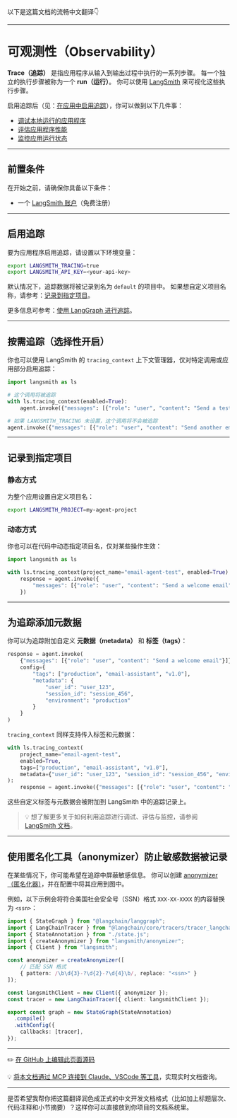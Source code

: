 以下是这篇文档的流畅中文翻译👇

---

# 可观测性（Observability）

**Trace（追踪）** 是指应用程序从输入到输出过程中执行的一系列步骤。
每一个独立的执行步骤被称为一个 **run（运行）**。
你可以使用 [LangSmith](https://smith.langchain.com/) 来可视化这些执行步骤。

启用追踪后（见：[在应用中启用追踪](/langsmith/trace-with-langgraph)），你可以做到以下几件事：

* [调试本地运行的应用程序](/langsmith/observability-studio#debug-langsmith-traces)
* [评估应用程序性能](/oss/javascript/langchain/evals)
* [监控应用运行状态](/langsmith/dashboards)

---

## 前置条件

在开始之前，请确保你具备以下条件：

* 一个 [LangSmith 账户](https://smith.langchain.com/)（免费注册）

---

## 启用追踪

要为应用程序启用追踪，请设置以下环境变量：

```bash
export LANGSMITH_TRACING=true
export LANGSMITH_API_KEY=<your-api-key>
```

默认情况下，追踪数据将被记录到名为 `default` 的项目中。
如果想自定义项目名称，请参考：[记录到指定项目](#log-to-a-project)。

更多信息可参考：[使用 LangGraph 进行追踪](/langsmith/trace-with-langgraph)。

---

## 按需追踪（选择性开启）

你也可以使用 LangSmith 的 `tracing_context` 上下文管理器，仅对特定调用或应用部分启用追踪：

```python
import langsmith as ls

# 这个调用将被追踪
with ls.tracing_context(enabled=True):
    agent.invoke({"messages": [{"role": "user", "content": "Send a test email to alice@example.com"}]})

# 如果 LANGSMITH_TRACING 未设置，这个调用将不会被追踪
agent.invoke({"messages": [{"role": "user", "content": "Send another email"}]})
```

---

## 记录到指定项目

### 静态方式

为整个应用设置自定义项目名：

```bash
export LANGSMITH_PROJECT=my-agent-project
```

### 动态方式

你也可以在代码中动态指定项目名，仅对某些操作生效：

```python
import langsmith as ls

with ls.tracing_context(project_name="email-agent-test", enabled=True):
    response = agent.invoke({
        "messages": [{"role": "user", "content": "Send a welcome email"}]
    })
```

---

## 为追踪添加元数据

你可以为追踪附加自定义 **元数据（metadata）** 和 **标签（tags）**：

```python
response = agent.invoke(
    {"messages": [{"role": "user", "content": "Send a welcome email"}]},
    config={
        "tags": ["production", "email-assistant", "v1.0"],
        "metadata": {
            "user_id": "user_123",
            "session_id": "session_456",
            "environment": "production"
        }
    }
)
```

`tracing_context` 同样支持传入标签和元数据：

```python
with ls.tracing_context(
    project_name="email-agent-test",
    enabled=True,
    tags=["production", "email-assistant", "v1.0"],
    metadata={"user_id": "user_123", "session_id": "session_456", "environment": "production"}
):
    response = agent.invoke({"messages": [{"role": "user", "content": "Send a welcome email"}]})
```

这些自定义标签与元数据会被附加到 LangSmith 中的追踪记录上。

> 💡 想了解更多关于如何利用追踪进行调试、评估与监控，请参阅 [LangSmith 文档](/langsmith/home)。

---

## 使用匿名化工具（anonymizer）防止敏感数据被记录

在某些情况下，你可能希望在追踪中屏蔽敏感信息。
你可以创建 [anonymizer（匿名化器）](/langsmith/mask-inputs-outputs#rule-based-masking-of-inputs-and-outputs)，并在配置中将其应用到图中。

例如，以下示例会将符合美国社会安全号（SSN）格式 `XXX-XX-XXXX` 的内容替换为 `<ssn>`：

```typescript
import { StateGraph } from "@langchain/langgraph";
import { LangChainTracer } from "@langchain/core/tracers/tracer_langchain";
import { StateAnnotation } from "./state.js";
import { createAnonymizer } from "langsmith/anonymizer";
import { Client } from "langsmith";

const anonymizer = createAnonymizer([
    // 匹配 SSN 格式
    { pattern: /\b\d{3}-?\d{2}-?\d{4}\b/, replace: "<ssn>" }
]);

const langsmithClient = new Client({ anonymizer });
const tracer = new LangChainTracer({ client: langsmithClient });

export const graph = new StateGraph(StateAnnotation)
  .compile()
  .withConfig({
    callbacks: [tracer],
});
```

---

✏️ [在 GitHub 上编辑此页面源码](https://github.com/langchain-ai/docs/edit/main/src/oss/langgraph/observability.mdx)

💡 [将本文档通过 MCP 连接到 Claude、VSCode 等工具](/use-these-docs)，实现实时文档查询。

---

是否希望我帮你把这篇翻译润色成正式的中文开发文档格式（比如加上标题层次、代码注释和小节摘要）？这样你可以直接放到你项目的文档系统里。
